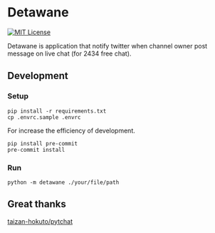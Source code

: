# Detawane

[![MIT License](http://img.shields.io/badge/license-MIT-blue.svg?style=flat)](LICENSE)

Detawane is application that notify twitter when channel owner post message on live chat (for 2434 free chat).

## Development

### Setup

```shell
pip install -r requirements.txt
cp .envrc.sample .envrc
```

For increase the efficiency of development.

```shell
pip install pre-commit
pre-commit install
```

### Run

```shell
python -m detawane ./your/file/path
```

## Great thanks

[taizan-hokuto/pytchat](https://github.com/taizan-hokuto/pytchat)
